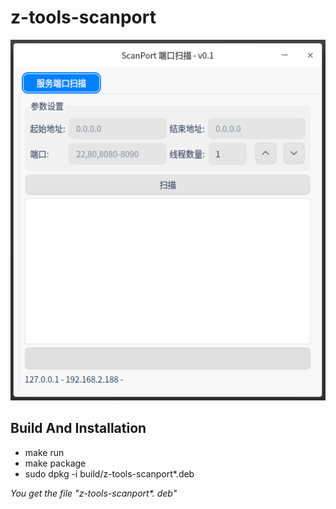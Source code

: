 # z-tools-scanport

![](assets/screenshot/20230107034915.png)  

## Build And Installation

* make run
* make package
* sudo dpkg -i  build/z-tools-scanport*.deb

*You get the file "z-tools-scanport\*. deb"*
